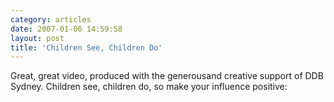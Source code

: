 ```yaml
---
category: articles
date: 2007-01-06 14:59:58
layout: post
title: 'Children See, Children Do'
---
```


<p>Great, great video, produced with the generousand creative support of DDB Sydney. Children see, children do, so make your influence positive:</p>

<iframe title="Children See, Children Do" width="480" height="300" data-src="//www.youtube.com/embed/7ZscS775ek8" frameborder="0" allowfullscreen></iframe>
